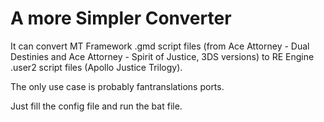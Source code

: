 # A more Simpler Converter
It can convert MT Framework .gmd script files (from Ace Attorney - Dual Destinies and Ace Attorney - Spirit of Justice, 3DS versions) to RE Engine .user2 script files (Apollo Justice Trilogy). 

The only use case is probably fantranslations ports.

Just fill the config file and run the bat file.

